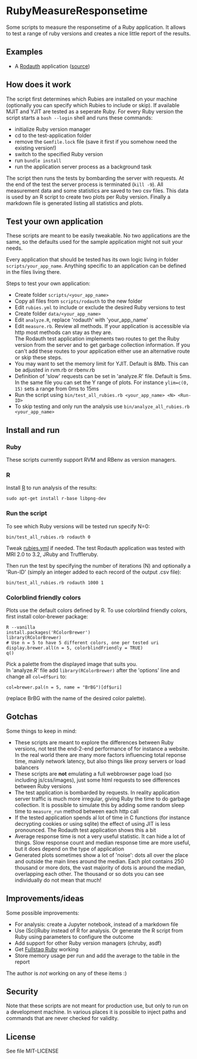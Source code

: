 # RubyMeasureResponsetime
Some scripts to measure the responsetime of a Ruby application.
It allows to test a range of ruby versions and creates a nice
little report of the results.

## Examples

- A [Rodauth](data/rodauth/README.md) application ([source](apps/rodauth))

## How does it work
The script first determines which Rubies are installed on your machine
(optionally you can specify which Rubies to include or skip).
If available MJIT and YJIT are tested as a seperate Ruby.
For every Ruby version the script starts a `bash --login` shell and runs
these commands:

- initialize Ruby version manager
- cd to the test-application folder
- remove the `Gemfile.lock` file (save it first if you somehow need the existing version!)
- switch to the specified Ruby version
- run `bundle install`
- run the application server process as a background task

The script then runs the tests by bombarding the server with requests.
At the end of the test the server process is terminated (`kill -9`).
All measurement data and some statistics are saved to two csv files.
This data is used by an R script to create two plots per Ruby version.
Finally a markdown file is generated listing all statistics and plots.

## Test your own application
These scripts are meant to be easily tweakable.
No two applications are the same, so the defaults used for the sample
application might not suit your needs.

Every application that should be tested has its own logic living
in folder `scripts/your_app_name`.
Anything specific to an application can be defined in the files
living there.

Steps to test your own application:

- Create folder `scripts/<your_app_name>`
- Copy all files from `scripts/rodauth` to the new folder
- Edit `rubies.yml` to include or exclude the desired Ruby versions to test
- Create folder `data/<your_app_name>`
- Edit `analyze.R`, replace 'rodauth' with 'your_app_name'
- Edit `measure.rb`. Review all methods. If your application
  is accessible via http most methods can stay as they are.  
  The Rodauth test application implements two routes
  to get the Ruby version from the server and to get garbage collection
  information. If you can't add these routes to your application either
  use an alternative route or skip these steps.
- You may want to set the memory limit for YJIT. Default is 8Mb.
  This can be adjusted in rvm.rb or rbenv.rb
- Definition of 'slow' requests can be set in 'analyze.R' file.
  Default is 5ms. In the same file you can set the Y range of
  plots. For instance `ylim=c(0, 15)` sets a range from 0ms to 15ms
- Run the script using `bin/test_all_rubies.rb <your_app_name> <N> <Run-ID>`
- To skip testing and only run the analysis use `bin/analyze_all_rubies.rb <your_app_name>`

## Install and run
### Ruby
These scripts currently support RVM and RBenv as version managers.

### R
Install [R](https://www.r-project.org/about.html) to run analysis of the results:

    sudo apt-get install r-base libpng-dev

### Run the script
To see which Ruby versions will be tested run specify N=0:

    bin/test_all_rubies.rb rodauth 0

Tweak [rubies.yml](/scripts/rodauth/rubies.yml) if needed.
The test Rodauth application was tested with MRI 2.0 to 3.2, JRuby and Truffleruby.

Then run the test by specifying the number of iterations (N) and optionally a
'Run-ID' (simply an integer added to each record of the output .csv file):

    bin/test_all_rubies.rb rodauth 1000 1

### Colorblind friendly colors
Plots use the default colors defined by R. To use colorblind friendly colors,
first install color-brewer package:

    R --vanilla
    install.packages('RColorBrewer')
    library(RColorBrewer)
    # Use n = 5 to have 5 different colors, one per tested uri
    display.brewer.all(n = 5, colorblindFriendly = TRUE)
    q()

Pick a palette from the displayed image that suits you.  
In 'analyze.R' file add `library(RColorBrewer)` after the 'options' line and
change all `col=df$uri` to:

    col=brewer.pal(n = 5, name = "BrBG")[df$uri]

(replace BrBG with the name of the desired color palette).
## Gotchas
Some things to keep in mind:

- These scripts are meant to explore the differences between Ruby versions,
  not test the end-2-end performance of for instance a website.
  In the real world there are many more factors influencing total reponse time,
  mainly network latency, but also things like proxy servers or load balancers
- These scripts are __not__ emulating a full webbrowser page load (so including
  js/css/images), just some html requests to see differences between Ruby versions
- The test application is bombarded by requests. In reality application server
  traffic is much more irregular, giving Ruby the time to do garbage collection.
  It is possible to simulate this by adding some random sleep time to
  `measure_run` method between each http call
- If the tested application spends al lot of time in C functions (for instance
  decrypting cookies or using sqlite) the effect of using JIT is less pronounced.
  The Rodauth test application shows this a bit
- Average response time is not a very useful statistic. It can hide a lot of things.
  Slow response count and median response time are more useful,
  but it does depend on the type of application
- Generated plots sometimes show a lot of 'noise': dots all over the place and
  outside the main lines around the median. Each plot contains 250 thousand or
  more dots, the vast majority of dots is around the median, overlapping each other.
  The thousand or so dots you can see individually do not mean that much!

## Improvements/ideas
Some possible improvements:

- For analysis: create a Jupyter notebook, instead of a markdown file
- Use (Sci)Ruby instead of R for analysis.
  Or generate the R script from Ruby using parameters to configure the outcome
- Add support for other Ruby version managers (chruby, asdf)
- Get [Fullstaq Ruby](https://fullstaqruby.org/) working
- Store memory usage per run and add the average to the table in the report

The author is _not_ working on any of these items :)

## Security
Note that these scripts are not meant for production use,
but only to run on a development machine.
In various places it is possible to inject paths and commands that
are never checked for validity.

## License
See file MIT-LICENSE

